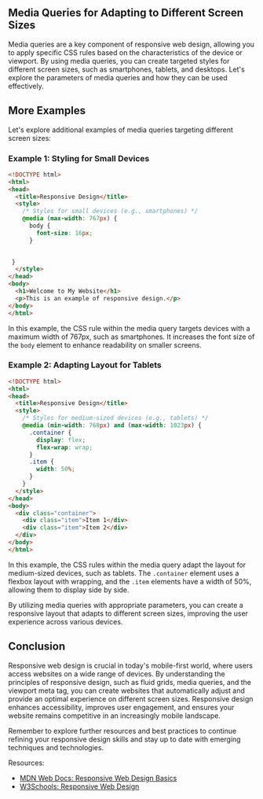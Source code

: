 ## Media Queries for Adapting to Different Screen Sizes

Media queries are a key component of responsive web design, allowing you to apply specific CSS rules based on the characteristics of the device or viewport. By using media queries, you can create targeted styles for different screen sizes, such as smartphones, tablets, and desktops. Let's explore the parameters of media queries and how they can be used effectively.

## More Examples

Let's explore additional examples of media queries targeting different screen sizes:

### Example 1: Styling for Small Devices

```html
<!DOCTYPE html>
<html>
<head>
  <title>Responsive Design</title>
  <style>
    /* Styles for small devices (e.g., smartphones) */
    @media (max-width: 767px) {
      body {
        font-size: 16px;
      }
   

 }
  </style>
</head>
<body>
  <h1>Welcome to My Website</h1>
  <p>This is an example of responsive design.</p>
</body>
</html>
```

In this example, the CSS rule within the media query targets devices with a maximum width of 767px, such as smartphones. It increases the font size of the `body` element to enhance readability on smaller screens.

### Example 2: Adapting Layout for Tablets

```html
<!DOCTYPE html>
<html>
<head>
  <title>Responsive Design</title>
  <style>
    /* Styles for medium-sized devices (e.g., tablets) */
    @media (min-width: 768px) and (max-width: 1023px) {
      .container {
        display: flex;
        flex-wrap: wrap;
      }
      .item {
        width: 50%;
      }
    }
  </style>
</head>
<body>
  <div class="container">
    <div class="item">Item 1</div>
    <div class="item">Item 2</div>
  </div>
</body>
</html>
```

In this example, the CSS rules within the media query adapt the layout for medium-sized devices, such as tablets. The `.container` element uses a flexbox layout with wrapping, and the `.item` elements have a width of 50%, allowing them to display side by side.

By utilizing media queries with appropriate parameters, you can create a responsive layout that adapts to different screen sizes, improving the user experience across various devices.

## Conclusion

Responsive web design is crucial in today's mobile-first world, where users access websites on a wide range of devices. By understanding the principles of responsive design, such as fluid grids, media queries, and the viewport meta tag, you can create websites that automatically adjust and provide an optimal experience on different screen sizes. Responsive design enhances accessibility, improves user engagement, and ensures your website remains competitive in an increasingly mobile landscape.

Remember to explore further resources and best practices to continue refining your responsive design skills and stay up to date with emerging techniques and technologies.

Resources:
- [MDN Web Docs: Responsive Web Design Basics](https://developer.mozilla.org/en-US/docs/Learn/CSS/CSS_layout/Responsive_Design)
- [W3Schools: Responsive Web Design](https://www.w3schools.com/css/css_rwd_intro.asp)